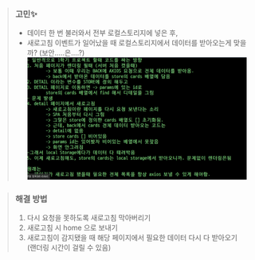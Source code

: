 > ### 고민✨
> - 데이터 한 번 불러와서 전부 로컬스토리지에 넣은 후,
> - 새로고침 이벤트가 일어났을 때 로컬스토리지에서 데이터를 받아오는게 맞을까? (보안.....은....?)
> ![img.png](img.png)

> ### 해결 방법
> 1. 다시 요청을 못하도록 새로고침 막아버리기
> 2. 새로고침 시 home 으로 보내기
> 3. 새로고침이 감지됐을 때 해당 페이지에서 필요한 데이터 다시 다 받아오기 (랜더링 시간이 걸릴 수 있음)
